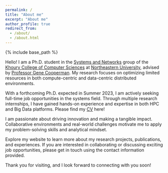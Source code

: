 ```yaml
---
permalink: /
title: "About me"
excerpt: "About me"
author_profile: true
redirect_from: 
  - /about/
  - /about.html
---
```


{% include base_path %}

Hello! I am a Ph.D. student in the [Systems and Networks](https://www.khoury.northeastern.edu/about/people/?ra=systems-and-networking) group of the [Khoury College of Computer Sciences](https://www.khoury.northeastern.edu/) at [Northeastern University](https://www.northeastern.edu/), advised by [Professor Gene Cooperman](https://www.khoury.northeastern.edu/people/gene-cooperman/). My research focuses on optimizing limited resources in both compute-centric and data-centric distributed environments.

With a forthcoming Ph.D. expected in Summer 2023, I am actively seeking full-time job opportunities in the systems field. Through multiple research internships, I have gained hands-on experience and expertise in both HPC and Big Data platforms.
Please find my [CV](https://jaintwinkle.github.io/files/twinkle_jain_full_cv.pdf) <i class="fas fa-file-pdf"></i> here!

I am passionate about driving innovation and making a tangible impact. Collaborative environments and real-world challenges motivate me to apply my problem-solving skills and analytical mindset.

Explore my website to learn more about my research projects, publications, and experiences. If you are interested in collaborating or discussing exciting job opportunities, please get in touch using the contact information provided.

Thank you for visiting, and I look forward to connecting with you soon!

<!-- With a strong background in computer sciences and a focus on systems, my work revolves around finding novel solutions to the challenges posed by resource constraints in HPC and BigData. I believe that efficient resource utilization is key to unlocking the full potential of distributed systems, and my research aims to maximize performance and scalability while minimizing costs.

As I approach the end of my doctoral journey, I am eagerly seeking new opportunities in the systems area. With a solid foundation in theoretical concepts and hands-on experience gained through multiple research internships, I am equipped to make significant contributions to the industry. My expertise lies in the area of computer systems.

Beyond academia, I am driven by a genuine passion for innovation and the desire to make a tangible impact. I thrive in collaborative environments where I can apply my problem-solving skills and analytical mindset to tackle real-world challenges.

Please explore my website to learn more about my research projects, publications, and experiences. If you are interested in discussing potential collaborations or exciting job opportunities, I would love to connect with you. Feel free to reach out through the contact information provided on this site.

Thank you for visiting, and I look forward to connecting with you soon! -->


<!-- achieving resilience in the High Performance Computing environment via a user-level transparent checkpoint-restore technique. In recent times, I have visited Inria, France as a student, and later as a research visitor, investigating heavy tails on big data platforms in an on-going project. -->




<!-- ### <i class="fas fa-exclamation-triangle"></i> This page is still incomplete.  Please come back later for a complete version.
{: #construction} -->
